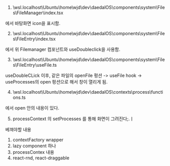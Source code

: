 1. \\wsl.localhost\Ubuntu\home\wjd\dev\daedalOS\components\system\Files\FileManager\index.tsx

에서 바탕화면 icon을 표시함.

2. \\wsl.localhost\Ubuntu\home\wjd\dev\daedalOS\components\system\Files\FileEntry\index.tsx

에서 위 Filemanager 컴포넌트와 useDoubleclick을 사용함.

3. \\wsl.localhost\Ubuntu\home\wjd\dev\daedalOS\components\system\Files\FileEntry\useFile.ts

useDoubleCLick 이후, 같은 파일의 openFile 펑션 -> useFile hook -> useProcesses의 open 펑션으로 해서 창이 열리게 됨.

4. \\wsl.localhost\Ubuntu\home\wjd\dev\daedalOS\contexts\process\functions.ts

에서 open 안의 내용이 있다.

5. processContext 의 setProcesses 를 통해 화면이 그려진다;.ㅣ

베껴야할 내용

1. contextFactory wrapper
2. lazy component 하나
3. processContex 내용
4. react-rnd, react-draggable
